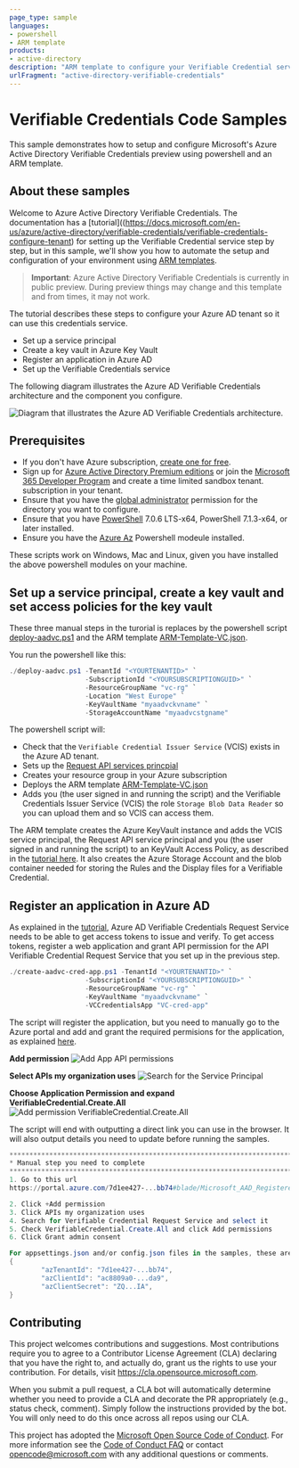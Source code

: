 ```yaml
---
page_type: sample
languages:
- powershell
- ARM template
products:
- active-directory
description: "ARM template to configure your Verifiable Credential service"
urlFragment: "active-directory-verifiable-credentials"
---
```


# Verifiable Credentials Code Samples

This sample demonstrates how to setup and configure Microsoft's Azure Active Directory Verifiable Credentials preview using powershell and an ARM template. 

## About these samples

Welcome to Azure Active Directory Verifiable Credentials. The documentation has a [tutorial]((https://docs.microsoft.com/en-us/azure/active-directory/verifiable-credentials/verifiable-credentials-configure-tenant) for setting up the Verifiable Credential service step by step, but in this sample, we'll show you how to automate the setup and configuration of your environment using [ARM templates](https://docs.microsoft.com/en-us/azure/azure-resource-manager/templates/overview).

> **Important**: Azure Active Directory Verifiable Credentials is currently in public preview. During preview things may change and this template and from times, it may not work.

The tutorial describes these steps to configure your Azure AD tenant so it can use this credentials service.

- Set up a service principal
- Create a key vault in Azure Key Vault
- Register an application in Azure AD
- Set up the Verifiable Credentials service

The following diagram illustrates the Azure AD Verifiable Credentials architecture and the component you configure.

![Diagram that illustrates the Azure AD Verifiable Credentials architecture.](https://docs.microsoft.com/en-us/azure/active-directory/verifiable-credentials/media/verifiable-credentials-configure-tenant/verifiable-credentials-architecture.png)

## Prerequisites

- If you don't have Azure subscription, [create one for free](https://azure.microsoft.com/free/?WT.mc_id=A261C142F).
- Sign up for [Azure Active Directory Premium editions](https://docs.microsoft.com/en-us/azure/active-directory/fundamentals/active-directory-get-started-premium) or join the [Microsoft 365 Developer Program](https://aka.ms/o365devprogram) and create a time limited sandbox tenant.
subscription in your tenant.
- Ensure that you have the [global administrator](https://docs.microsoft.com/en-us/azure/active-directory/roles/permissions-reference#global-administrator) permission for the directory you want to configure.
- Ensure that you have [PowerShell](https://docs.microsoft.com/en-us/powershell/scripting/install/installing-powershell) 7.0.6 LTS-x64, PowerShell 7.1.3-x64, or later installed. 
- Ensure you have the [Azure Az](https://docs.microsoft.com/en-us/powershell/azure/install-az-ps?view=azps-6.6.0) Powershell modeule installed.

These scripts work on Windows, Mac and Linux, given you have installed the above powershell modules on your machine.

## Set up a service principal, create a key vault and set access policies for the key vault

These three manual steps in the turorial is replaces by the powershell script [deploy-aadvc.ps1](deploy-aadvc.ps1) and the ARM template [ARM-Template-VC.json](ARM-Template-VC.json).

You run the powershell like this:

```powershell
./deploy-aadvc.ps1 -TenantId "<YOURTENANTID>" `
                   -SubscriptionId "<YOURSUBSCRIPTIONGUID>" `
                   -ResourceGroupName "vc-rg" `
                   -Location "West Europe" `
                   -KeyVaultName "myaadvckvname" `
                   -StorageAccountName "myaadvcstgname"
``` 

The powershell script will:
- Check that the `Verifiable Credential Issuer Service` (VCIS) exists in the Azure AD tenant. 
- Sets up the [Request API services princpial](https://docs.microsoft.com/en-us/azure/active-directory/verifiable-credentials/verifiable-credentials-configure-tenant#set-up-a-service-principal)
- Creates your resource group in your Azure subscription
- Deploys the ARM template [ARM-Template-VC.json](ARM-Template-VC.json)
- Adds you (the user signed in and running the script) and the Verifiable Credentials Issuer Service (VCIS) the role `Storage Blob Data Reader` so you can upload them and so VCIS can access them.

The ARM template creates the Azure KeyVault instance and adds the VCIS service principal, the Request API service principal and you (the user signed in and running the script) to an KeyVault Access Policy, as described in the [tutorial here](https://docs.microsoft.com/en-us/azure/active-directory/verifiable-credentials/verifiable-credentials-configure-tenant#create-a-key-vault). It also creates the Azure Storage Account and the blob container needed for storing the Rules and the Display files for a Verifiable Credential.

## Register an application in Azure AD

As explained in the [tutorial](https://docs.microsoft.com/en-us/azure/active-directory/verifiable-credentials/verifiable-credentials-configure-tenant#register-an-application-in-azure-ad), Azure AD Verifiable Credentials Request Service needs to be able to get access tokens to issue and verify. To get access tokens, register a web application and grant API permission for the API Verifiable Credential Request Service that you set up in the previous step.

```powershell
./create-aadvc-cred-app.ps1 -TenantId "<YOURTENANTID>" `
                   -SubscriptionId "<YOURSUBSCRIPTIONGUID>" `
                   -ResourceGroupName "vc-rg" `
                   -KeyVaultName "myaadvckvname" `
                   -VCCredentialsApp "VC-cred-app"
```
The script will register the application, but you need to manually go to the Azure portal and add and grant the required permisions for the application, as explained [here](https://docs.microsoft.com/en-us/azure/active-directory/verifiable-credentials/verifiable-credentials-configure-tenant#grant-permissions-to-get-access-tokens).

**Add permission**
![Add App API permissions](https://docs.microsoft.com/en-us/azure/active-directory/verifiable-credentials/media/verifiable-credentials-configure-tenant/add-app-api-permissions.png)

**Select APIs my organization uses**
![Search for the Service Principal](https://docs.microsoft.com/en-us/azure/active-directory/verifiable-credentials/media/verifiable-credentials-configure-tenant/add-app-api-permissions-select-service-principal.png)

**Choose Application Permission and expand VerifiableCredential.Create.All**
![Add permission VerifiableCredential.Create.All](https://docs.microsoft.com/en-us/azure/active-directory/verifiable-credentials/media/verifiable-credentials-configure-tenant/add-app-api-permissions-verifiable-credentials.png)

The script will end with outputting a direct link you can use in the browser. It will also output details you need to update before running the samples.

```powershell
******************************************************************************
* Manual step you need to complete
******************************************************************************
1. Go to this url
https://portal.azure.com/7d1ee427-...bb74#blade/Microsoft_AAD_RegisteredApps/ApplicationMenuBlade/CallAnAPI/appId/ac8809a0-...da9/objectId/1d70629e-...d710/isMSAApp/

2. Click +Add permission
3. Click APIs my organization uses
4. Search for Verifiable Credential Request Service and select it
5. Check VerifiableCredential.Create.All and click Add permissions
6. Click Grant admin consent

For appsettings.json and/or config.json files in the samples, these are values you need - Save them!
{
        "azTenantId": "7d1ee427-...bb74",
        "azClientId": "ac8809a0-...da9",
        "azClientSecret": "ZQ...IA",
}
``` 
## Contributing

This project welcomes contributions and suggestions.  Most contributions require you to agree to a
Contributor License Agreement (CLA) declaring that you have the right to, and actually do, grant us
the rights to use your contribution. For details, visit https://cla.opensource.microsoft.com.

When you submit a pull request, a CLA bot will automatically determine whether you need to provide
a CLA and decorate the PR appropriately (e.g., status check, comment). Simply follow the instructions
provided by the bot. You will only need to do this once across all repos using our CLA.

This project has adopted the [Microsoft Open Source Code of Conduct](https://opensource.microsoft.com/codeofconduct/).
For more information see the [Code of Conduct FAQ](https://opensource.microsoft.com/codeofconduct/faq/) or
contact [opencode@microsoft.com](mailto:opencode@microsoft.com) with any additional questions or comments.
